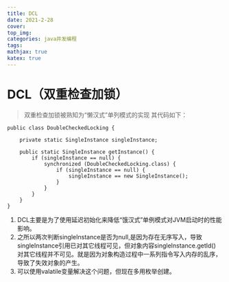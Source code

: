 ```yaml
---
title: DCL
date: 2021-2-28
cover:
top_img:
categories: java并发编程
tags: 
mathjax: true
katex: true
---
```

# DCL（双重检查加锁）
> 双重检查加锁被熟知为“懒汉式”单列模式的实现
其代码如下：
```
public class DoubleCheckedLocking {
    
    private static SingleInstance singleInstance;

    public static SingleInstance getInstance() {
        if (singleInstance == null) {
            synchronized (DoubleCheckedLocking.class) {
                if (singleInstance == null) {
                    singleInstance == new SingleInstance();
                }
            }
        }
    }
}
```

1. DCL主要是为了使用延迟初始化来降低“饿汉式”单例模式对JVM启动时的性能影响。
2. 之所以两次判断singleInstance是否为null,是因为存在无序写入，导致singleInstance引用已对其它线程可见，但对象内容singleInstance.getId() 对其它线程并不可见。就是因为对象构造过程中一系列指令写入内存的乱序，导致了失效对象的产生。
3. 可以使用valatile变量解决这个问题，但现在多用枚举创建。